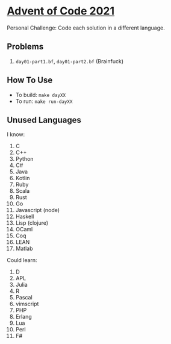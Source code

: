 [Advent of Code 2021](https://adventofcode.com/2021)
====================================================

Personal Challenge: Code each solution in a different language.

Problems
--------

1. `day01-part1.bf`, `day01-part2.bf` (Brainfuck)

How To Use
----------

- To build: `make dayXX`
- To run: `make run-dayXX`


Unused Languages
----------------

I know:

1. C
1. C++
1. Python
1. C#
1. Java
1. Kotlin
1. Ruby
1. Scala
1. Rust
1. Go
1. Javascript (node)
1. Haskell
1. Lisp (clojure)
1. OCaml
1. Coq
1. LEAN
1. Matlab

Could learn:

1. D
1. APL
1. Julia
1. R
1. Pascal
1. vimscript
1. PHP
1. Erlang
1. Lua
1. Perl
1. F#
